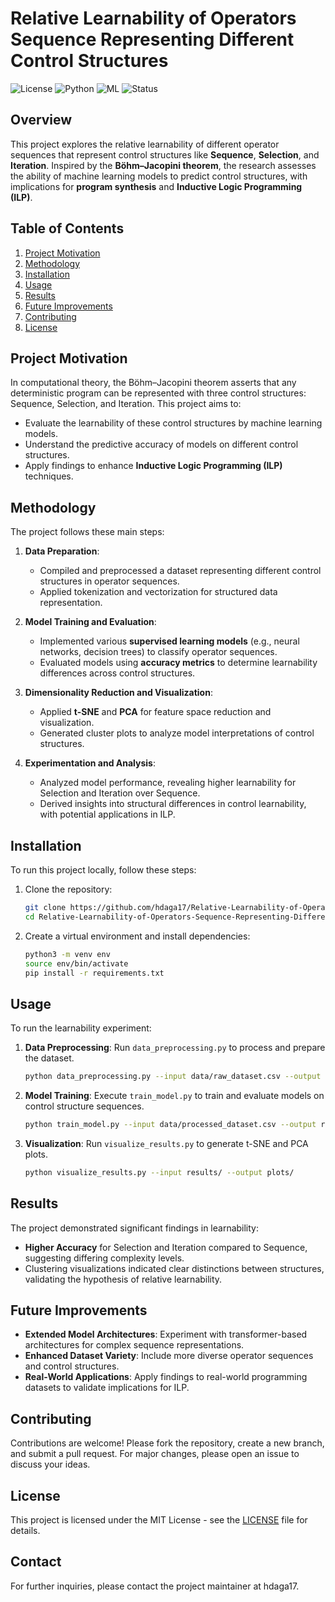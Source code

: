 
# Relative Learnability of Operators Sequence Representing Different Control Structures

![License](https://img.shields.io/github/license/hdaga17/Relative-Learnability-of-Operators-Sequence-Representing-Different-Control-Structures)
![Python](https://img.shields.io/badge/python-3.8%2B-blue)
![ML](https://img.shields.io/badge/ML-Control%20Structures-orange)
![Status](https://img.shields.io/badge/status-Completed-brightgreen)

## Overview
This project explores the relative learnability of different operator sequences that represent control structures like **Sequence**, **Selection**, and **Iteration**. Inspired by the **Böhm–Jacopini theorem**, the research assesses the ability of machine learning models to predict control structures, with implications for **program synthesis** and **Inductive Logic Programming (ILP)**.

## Table of Contents
1. [Project Motivation](#project-motivation)
2. [Methodology](#methodology)
3. [Installation](#installation)
4. [Usage](#usage)
5. [Results](#results)
6. [Future Improvements](#future-improvements)
7. [Contributing](#contributing)
8. [License](#license)

## Project Motivation
In computational theory, the Böhm–Jacopini theorem asserts that any deterministic program can be represented with three control structures: Sequence, Selection, and Iteration. This project aims to:
- Evaluate the learnability of these control structures by machine learning models.
- Understand the predictive accuracy of models on different control structures.
- Apply findings to enhance **Inductive Logic Programming (ILP)** techniques.

## Methodology
The project follows these main steps:

1. **Data Preparation**:
   - Compiled and preprocessed a dataset representing different control structures in operator sequences.
   - Applied tokenization and vectorization for structured data representation.

2. **Model Training and Evaluation**:
   - Implemented various **supervised learning models** (e.g., neural networks, decision trees) to classify operator sequences.
   - Evaluated models using **accuracy metrics** to determine learnability differences across control structures.

3. **Dimensionality Reduction and Visualization**:
   - Applied **t-SNE** and **PCA** for feature space reduction and visualization.
   - Generated cluster plots to analyze model interpretations of control structures.

4. **Experimentation and Analysis**:
   - Analyzed model performance, revealing higher learnability for Selection and Iteration over Sequence.
   - Derived insights into structural differences in control learnability, with potential applications in ILP.

## Installation
To run this project locally, follow these steps:

1. Clone the repository:
   ```bash
   git clone https://github.com/hdaga17/Relative-Learnability-of-Operators-Sequence-Representing-Different-Control-Structures.git
   cd Relative-Learnability-of-Operators-Sequence-Representing-Different-Control-Structures
   ```

2. Create a virtual environment and install dependencies:
   ```bash
   python3 -m venv env
   source env/bin/activate
   pip install -r requirements.txt
   ```

## Usage
To run the learnability experiment:

1. **Data Preprocessing**: Run `data_preprocessing.py` to process and prepare the dataset.
   ```bash
   python data_preprocessing.py --input data/raw_dataset.csv --output data/processed_dataset.csv
   ```

2. **Model Training**: Execute `train_model.py` to train and evaluate models on control structure sequences.
   ```bash
   python train_model.py --input data/processed_dataset.csv --output results/
   ```

3. **Visualization**: Run `visualize_results.py` to generate t-SNE and PCA plots.
   ```bash
   python visualize_results.py --input results/ --output plots/
   ```

## Results
The project demonstrated significant findings in learnability:
- **Higher Accuracy** for Selection and Iteration compared to Sequence, suggesting differing complexity levels.
- Clustering visualizations indicated clear distinctions between structures, validating the hypothesis of relative learnability.

## Future Improvements
- **Extended Model Architectures**: Experiment with transformer-based architectures for complex sequence representations.
- **Enhanced Dataset Variety**: Include more diverse operator sequences and control structures.
- **Real-World Applications**: Apply findings to real-world programming datasets to validate implications for ILP.

## Contributing
Contributions are welcome! Please fork the repository, create a new branch, and submit a pull request. For major changes, please open an issue to discuss your ideas.

## License
This project is licensed under the MIT License - see the [LICENSE](LICENSE) file for details.

## Contact
For further inquiries, please contact the project maintainer at hdaga17.
